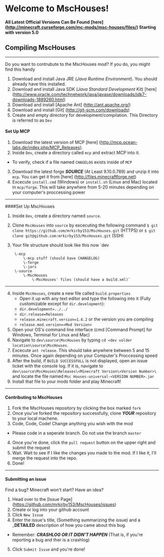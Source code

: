# Welcome to MscHouses!

**All Latest Official Versions Can Be Found [here] (http://minecraft.curseforge.com/mc-mods/msc-houses/files/) Starting with version 5.0**

## Compiling MscHouses
***
Do you want to contrubute to the MscHouses mod? If you do, you might find this handy

1. Download and install Java JRE (*Java Runtime Environment*). You should already have this installed.
2. Download and install Java SDK (*Java Standard Development Kit*) [here] (http://www.oracle.com/technetwork/java/javase/downloads/jdk7-downloads-1889260.html)
3. Download and install [Apache Ant] (http://ant.apache.org/)
4. Download and install [Git[ (http://git-scm.com/downloads)
5. Create and empty directory for development/compilation. This Directory is referred to as `Dev`


#### Set Up MCP
1. Download the latest version of MCP [here] (http://mcp.ocean-labs.de/index.php/MCP_Releases).
2. Inside `Dev`, create a directory called `mcp` and extract MCP into it.
 * To verify, check if a file named `CHAGELOG` exists inside of `MCP`
3. Download the latest forge ___SOURCE___ (At Least 9.10.0.789) and unzip it into `mcp`. You can get it from [here] (http://files.minecraftforge.net)
4. Excecute `install.cmd` (Windows) or `install.sh` (Linux and Mac) located in `mcp/forge`. This will take anywhere from 5-20 minutes depending on your computer's proccessing power

***

####Set Up MscHouses
1. Inside `Dev`, create a directory named `source`.
2. Clone `MscHouses` into `source` by excecuting the following command `$ git clone https://github.com/mrkirby153/MscHouses.git` (HTTPS) or `$ git clone git@github.com:mrkirby153/MscHouses.git` (SSH)
3. Your file structure should look like this now
    `dev

        \-mcp    
            \-mcp stuff (should have CHANGELOG) 
            \-forge 
            \-jars 
        \-source
            \-MscHouses
                \-MscHouses' files (should have a build.xml)`
                

***

4. Inside `MscHouses`, create a new file called `build.properties`
    * Open it up with any text editor and type the following into it (Fully customizable except for `dir.development`):
    * `dir.development=../../`
    * `dir.release=Releases`
    * `release.minecraft.version=1.6.2` or the version you are compiling
    * `release.mod.version=<Mod Version>`
5. Open your OS's command line interface (cmd [Command Prompt] for Windows, Terminal for Linux and Mac)
6. Navigate to `dev\source\MscHouses` by typing `cd <dev volder location\source\MscHouses`.
7. Excecute `ant release`. This should take anywhere between 5 and 15 minutes. Once again depending on your Computer's Proccessing speed
8. After the build, if `BUILD SUCCESSFULL` is not displayed, open an issue ticket with the console log. If it is, navigate to `dev\source\MscHouses\Releases\<Minecraft Version\<Version Number>\` and locate the file named `Msc Houses-universal-<VERSION NUMBER>.jar`
9. Install that file to your mods folder and play Minecraft!

***

#### Contributing to MscHouses
1. Fork the MscHouses repository by clicking the box marked `fork`
2. Once you've forked the repository successfully, clone ___YOUR___ repository to your local machene.
3. Code, Code, Code! Change anything you wish with the mod
 * Please code in a seperate branch. Do not use the branch `master`
4. Once you're done, click the `pull request` button on the upper right and submit the request
5. Wait. Wait to see if I like the changes you made to the mod. If I like it, I'll merge the request into the repo.
6. Done!

***

#### Submitting an issue
Find a bug? Minecraft won't start? Have an idea?
1. Head over to the [Issue Page] (https://github.com/mrkirby153/MscHouses/issues)
2. Create or log into your github account
3. Click `New Issue`
4. Enter the issue's title, (Something summarizing the issue) and a ___DETAILED__ description of how you came about this bug.
 * Remember: ___CRASHLOG OR IT DIDN'T HAPPEN___ (That is, if you're reporting a bug and ther is a crashlog)
5. Click `Submit Issue` and you're done!
